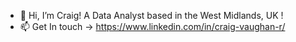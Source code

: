 - 👋 Hi, I’m Craig! A Data Analyst based in the West Midlands, UK !
- 📫 Get In touch -> https://www.linkedin.com/in/craig-vaughan-r/


